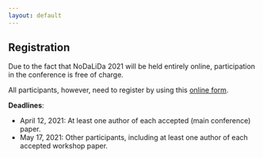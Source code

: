 ```yaml
---
layout: default
---
```


## Registration

Due to the fact that NoDaLiDa 2021 will be held entirely online, participation in the conference is free of charge. 

All participants, however, need to register by using this [online form](https://forms.gle/3ECoAdta5HXVTMgRA).

**Deadlines**:

* April 12, 2021: At least one author of each accepted (main conference) paper.
* May 17, 2021:  Other participants, including at least one author of each accepted workshop paper.
